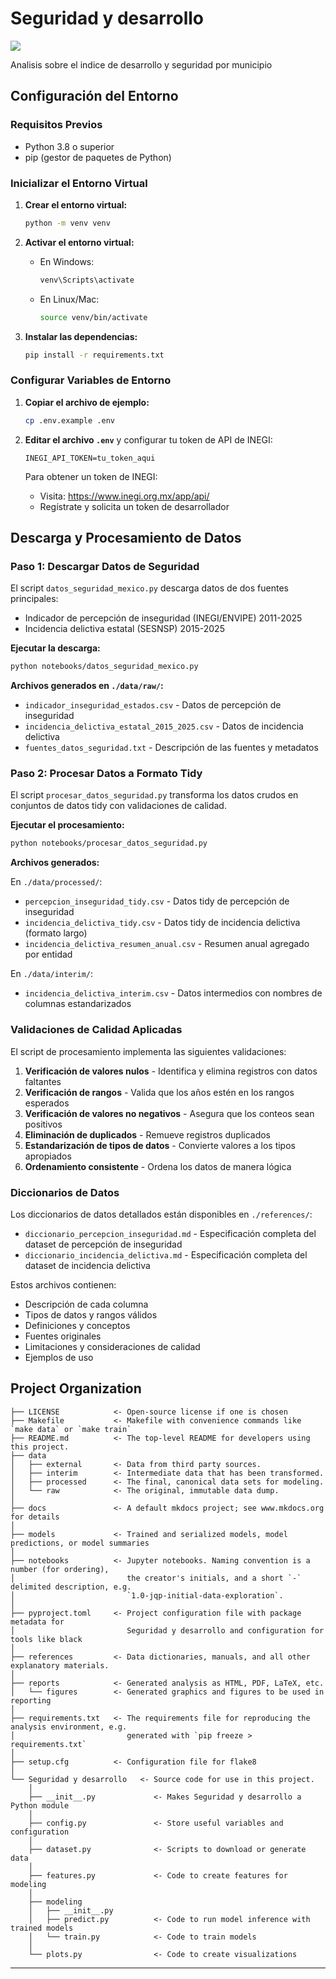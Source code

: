 # Seguridad y desarrollo

<a target="_blank" href="https://cookiecutter-data-science.drivendata.org/">
    <img src="https://img.shields.io/badge/CCDS-Project%20template-328F97?logo=cookiecutter" />
</a>

Analisis sobre el indice de desarrollo y seguridad por municipio

## Configuración del Entorno

### Requisitos Previos
- Python 3.8 o superior
- pip (gestor de paquetes de Python)

### Inicializar el Entorno Virtual

1. **Crear el entorno virtual:**
   ```bash
   python -m venv venv
   ```

2. **Activar el entorno virtual:**
   - En Windows:
     ```bash
     venv\Scripts\activate
     ```
   - En Linux/Mac:
     ```bash
     source venv/bin/activate
     ```

3. **Instalar las dependencias:**
   ```bash
   pip install -r requirements.txt
   ```

### Configurar Variables de Entorno

1. **Copiar el archivo de ejemplo:**
   ```bash
   cp .env.example .env
   ```

2. **Editar el archivo `.env`** y configurar tu token de API de INEGI:
   ```
   INEGI_API_TOKEN=tu_token_aqui
   ```
   
   Para obtener un token de INEGI:
   - Visita: https://www.inegi.org.mx/app/api/
   - Regístrate y solicita un token de desarrollador

## Descarga y Procesamiento de Datos

### Paso 1: Descargar Datos de Seguridad

El script `datos_seguridad_mexico.py` descarga datos de dos fuentes principales:
- Indicador de percepción de inseguridad (INEGI/ENVIPE) 2011-2025
- Incidencia delictiva estatal (SESNSP) 2015-2025

**Ejecutar la descarga:**
```bash
python notebooks/datos_seguridad_mexico.py
```

**Archivos generados en `./data/raw/`:**
- `indicador_inseguridad_estados.csv` - Datos de percepción de inseguridad
- `incidencia_delictiva_estatal_2015_2025.csv` - Datos de incidencia delictiva
- `fuentes_datos_seguridad.txt` - Descripción de las fuentes y metadatos

### Paso 2: Procesar Datos a Formato Tidy

El script `procesar_datos_seguridad.py` transforma los datos crudos en conjuntos de datos tidy con validaciones de calidad.

**Ejecutar el procesamiento:**
```bash
python notebooks/procesar_datos_seguridad.py
```

**Archivos generados:**

En `./data/processed/`:
- `percepcion_inseguridad_tidy.csv` - Datos tidy de percepción de inseguridad
- `incidencia_delictiva_tidy.csv` - Datos tidy de incidencia delictiva (formato largo)
- `incidencia_delictiva_resumen_anual.csv` - Resumen anual agregado por entidad

En `./data/interim/`:
- `incidencia_delictiva_interim.csv` - Datos intermedios con nombres de columnas estandarizados

### Validaciones de Calidad Aplicadas

El script de procesamiento implementa las siguientes validaciones:

1. **Verificación de valores nulos** - Identifica y elimina registros con datos faltantes
2. **Verificación de rangos** - Valida que los años estén en los rangos esperados
3. **Verificación de valores no negativos** - Asegura que los conteos sean positivos
4. **Eliminación de duplicados** - Remueve registros duplicados
5. **Estandarización de tipos de datos** - Convierte valores a los tipos apropiados
6. **Ordenamiento consistente** - Ordena los datos de manera lógica

### Diccionarios de Datos

Los diccionarios de datos detallados están disponibles en `./references/`:

- `diccionario_percepcion_inseguridad.md` - Especificación completa del dataset de percepción de inseguridad
- `diccionario_incidencia_delictiva.md` - Especificación completa del dataset de incidencia delictiva

Estos archivos contienen:
- Descripción de cada columna
- Tipos de datos y rangos válidos
- Definiciones y conceptos
- Fuentes originales
- Limitaciones y consideraciones de calidad
- Ejemplos de uso

## Project Organization

```
├── LICENSE            <- Open-source license if one is chosen
├── Makefile           <- Makefile with convenience commands like `make data` or `make train`
├── README.md          <- The top-level README for developers using this project.
├── data
│   ├── external       <- Data from third party sources.
│   ├── interim        <- Intermediate data that has been transformed.
│   ├── processed      <- The final, canonical data sets for modeling.
│   └── raw            <- The original, immutable data dump.
│
├── docs               <- A default mkdocs project; see www.mkdocs.org for details
│
├── models             <- Trained and serialized models, model predictions, or model summaries
│
├── notebooks          <- Jupyter notebooks. Naming convention is a number (for ordering),
│                         the creator's initials, and a short `-` delimited description, e.g.
│                         `1.0-jqp-initial-data-exploration`.
│
├── pyproject.toml     <- Project configuration file with package metadata for 
│                         Seguridad y desarrollo and configuration for tools like black
│
├── references         <- Data dictionaries, manuals, and all other explanatory materials.
│
├── reports            <- Generated analysis as HTML, PDF, LaTeX, etc.
│   └── figures        <- Generated graphics and figures to be used in reporting
│
├── requirements.txt   <- The requirements file for reproducing the analysis environment, e.g.
│                         generated with `pip freeze > requirements.txt`
│
├── setup.cfg          <- Configuration file for flake8
│
└── Seguridad y desarrollo   <- Source code for use in this project.
    │
    ├── __init__.py             <- Makes Seguridad y desarrollo a Python module
    │
    ├── config.py               <- Store useful variables and configuration
    │
    ├── dataset.py              <- Scripts to download or generate data
    │
    ├── features.py             <- Code to create features for modeling
    │
    ├── modeling                
    │   ├── __init__.py 
    │   ├── predict.py          <- Code to run model inference with trained models          
    │   └── train.py            <- Code to train models
    │
    └── plots.py                <- Code to create visualizations
```

--------

